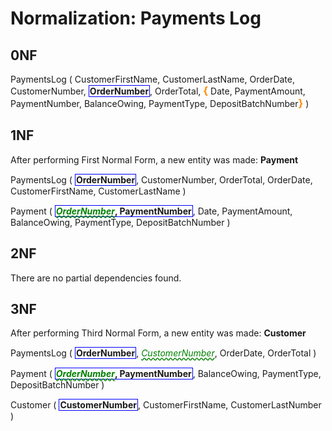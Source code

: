 # Normalization: Payments Log

## 0NF 

PaymentsLog ( CustomerFirstName, CustomerLastName, OrderDate, CustomerNumber, <b class="pk">OrderNumber</b>, OrderTotal, <b class="gr">{</b> Date, PaymentAmount, PaymentNumber, BalanceOwing, PaymentType, DepositBatchNumber<b class="gr">}</b> )

## 1NF

After performing First Normal Form, a new entity was made: **Payment**

PaymentsLog ( <b class="pk">OrderNumber</b>, CustomerNumber, OrderTotal, OrderDate, CustomerFirstName, CustomerLastName )

Payment ( <b class="pk"><b class="fk">OrderNumber</b>, PaymentNumber</b>, Date, PaymentAmount, BalanceOwing, PaymentType, DepositBatchNumber )

## 2NF

There are no partial dependencies found.

## 3NF

After performing Third Normal Form, a new entity was made:
**Customer**

PaymentsLog ( <b class="pk">OrderNumber</b>, <u class="fk">CustomerNumber</u>, OrderDate, OrderTotal )

Payment ( <b class="pk"><u class="fk">OrderNumber</u>, PaymentNumber</b>, BalanceOwing, PaymentType, DepositBatchNumber )

Customer ( <b class="pk">CustomerNumber</b>, CustomerFirstName, CustomerLastNumber )





<style type="text/css">
.pk {
    font-weight: bold;
    display: inline-block;
    border: solid thin blue;
    padding: 0 1px;
}
.fk {
    color: green;
    font-style: italic;
    text-decoration: wavy underline green;    
}
.gr {
    color: darkorange;
    font-size: 1.2em;
    font-weight: bold;
}
</style>